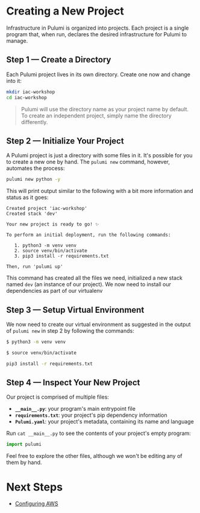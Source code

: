 # Creating a New Project

Infrastructure in Pulumi is organized into projects. Each project is a single program that, when run, declares the desired infrastructure for Pulumi to manage.

## Step 1 &mdash; Create a Directory

Each Pulumi project lives in its own directory. Create one now and change into it:

```bash
mkdir iac-workshop
cd iac-workshop
```

> Pulumi will use the directory name as your project name by default. To create an independent project, simply name the directory differently.

## Step 2 &mdash; Initialize Your Project

A Pulumi project is just a directory with some files in it. It's possible for you to create a new one by hand. The `pulumi new` command, however, automates the process:

```bash
pulumi new python -y
```

This will print output similar to the following with a bit more information and status as it goes:

```
Created project 'iac-workshop'
Created stack 'dev'

Your new project is ready to go! ✨

To perform an initial deployment, run the following commands:

   1. python3 -m venv venv
   2. source venv/bin/activate
   3. pip3 install -r requirements.txt

Then, run 'pulumi up'
```

This command has created all the files we need, initialized a new stack named `dev` (an instance of our project). We now need
to install our dependencies as part of our virtualenv

## Step 3 &mdash; Setup Virtual Environment

We now need to create our virtual environment as suggested in the output of `pulumi new` in step 2 by following the commands:

```bash
$ python3 -m venv venv
```

```bash
$ source venv/bin/activate
```

```bash
pip3 install -r requirements.txt
```

## Step 4 &mdash; Inspect Your New Project

Our project is comprised of multiple files:

* **`__main__.py`**: your program's main entrypoint file
* **`requirements.txt`**: your project's pip dependency information
* **`Pulumi.yaml`**: your project's metadata, containing its name and language

Run `cat __main__.py` to see the contents of your project's empty program:

```python
import pulumi
```

Feel free to explore the other files, although we won't be editing any of them by hand.

# Next Steps

* [Configuring AWS](./02-configuring-aws.md)
